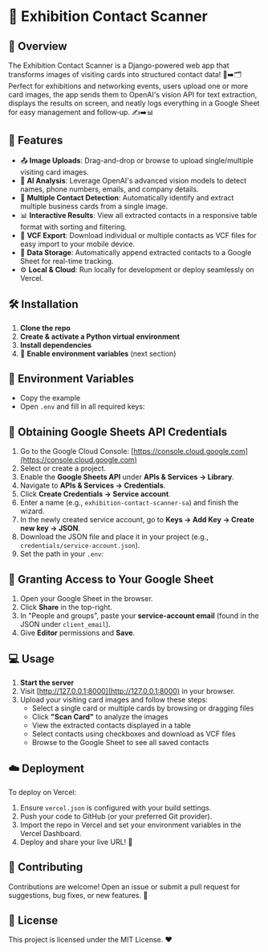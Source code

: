 # 📇 Exhibition Contact Scanner

## 🌟 Overview
The Exhibition Contact Scanner is a Django-powered web app that transforms images of visiting cards into structured contact data! 📱➡️🗂️ Perfect for exhibitions and networking events, users upload one or more card images, the app sends them to OpenAI's vision API for text extraction, displays the results on screen, and neatly logs everything in a Google Sheet for easy management and follow‑up. ✍️➡️📊

## 🚀 Features
- 📤 **Image Uploads**: Drag-and-drop or browse to upload single/multiple visiting card images.
- 🤖 **AI Analysis**: Leverage OpenAI's advanced vision models to detect names, phone numbers, emails, and company details.
- 👥 **Multiple Contact Detection**: Automatically identify and extract multiple business cards from a single image.
- 📊 **Interactive Results**: View all extracted contacts in a responsive table format with sorting and filtering.
- 📱 **VCF Export**: Download individual or multiple contacts as VCF files for easy import to your mobile device.
- 📝 **Data Storage**: Automatically append extracted contacts to a Google Sheet for real-time tracking.
- ⚙️ **Local & Cloud**: Run locally for development or deploy seamlessly on Vercel.

## 🛠️ Installation
1. **Clone the repo**
2. **Create & activate a Python virtual environment**
3. **Install dependencies**
4. 🔐 **Enable environment variables** (next section)

## 🔐 Environment Variables
- Copy the example
- Open `.env` and fill in all required keys:

## 📜 Obtaining Google Sheets API Credentials
1. Go to the Google Cloud Console: [https://console.cloud.google.com](https://console.cloud.google.com)
2. Select or create a project.
3. Enable the **Google Sheets API** under **APIs & Services → Library**.
4. Navigate to **APIs & Services → Credentials**.
5. Click **Create Credentials → Service account**.
6. Enter a name (e.g., `exhibition-contact-scanner-sa`) and finish the wizard.
7. In the newly created service account, go to **Keys → Add Key → Create new key → JSON**.
8. Download the JSON file and place it in your project (e.g., `credentials/service-account.json`).
9. Set the path in your `.env`:

## 🔗 Granting Access to Your Google Sheet
1. Open your Google Sheet in the browser.
2. Click **Share** in the top-right.
3. In "People and groups", paste your **service-account email** (found in the JSON under `client_email`).
4. Give **Editor** permissions and **Save**.

## 💻 Usage
1. **Start the server**
2. Visit [http://127.0.0.1:8000](http://127.0.0.1:8000) in your browser.
3. Upload your visiting card images and follow these steps:
   - Select a single card or multiple cards by browsing or dragging files
   - Click **"Scan Card"** to analyze the images
   - View the extracted contacts displayed in a table
   - Select contacts using checkboxes and download as VCF files
   - Browse to the Google Sheet to see all saved contacts


## ☁️ Deployment
To deploy on Vercel:
1. Ensure `vercel.json` is configured with your build settings.
2. Push your code to GitHub (or your preferred Git provider).
3. Import the repo in Vercel and set your environment variables in the Vercel Dashboard.
4. Deploy and share your live URL! 🚀

## 🤝 Contributing
Contributions are welcome! Open an issue or submit a pull request for suggestions, bug fixes, or new features. 🎉

## 📜 License
This project is licensed under the MIT License. ❤️
